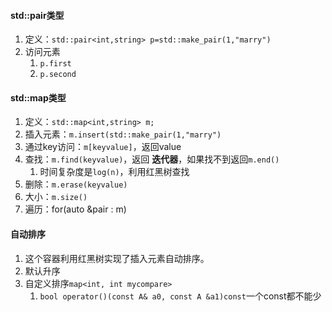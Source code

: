 #### std::pair类型
1. 定义：`std::pair<int,string> p=std::make_pair(1,"marry")`
2. 访问元素
	1. `p.first`
	2. `p.second`

#### std::map类型
1. 定义：`std::map<int,string> m;`
2. 插入元素：`m.insert(std::make_pair(1,"marry")`
3. 通过key访问：`m[keyvalue]`，返回value
4. 查找：`m.find(keyvalue)`，返回 __迭代器__，如果找不到返回`m.end()`
	1. 时间复杂度是`log(n)`，利用红黑树查找
5. 删除：`m.erase(keyvalue)`
6. 大小：`m.size()`
7. 遍历：for(auto &pair : m)

#### 自动排序
1. 这个容器利用红黑树实现了插入元素自动排序。
2. 默认升序
3. 自定义排序`map<int, int mycompare>`
	1. `bool operator()(const A& a0, const A &a1)const`一个const都不能少


